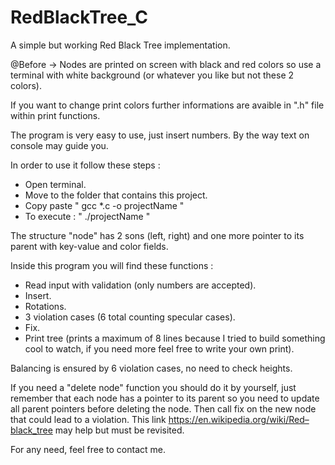 # RedBlackTree_C
A simple but working Red Black Tree implementation.

@Before -> Nodes are printed on screen with black and red colors so use a terminal with white background (or whatever you like but not these 2 colors).

If you want to change print colors further informations are avaible in ".h" file within print functions.

The program is very easy to use, just insert numbers. By the way text on console may guide you.

In order to use it follow these steps :

- Open terminal.
- Move to the folder that contains this project.
- Copy paste " gcc *.c -o projectName "
- To execute : " ./projectName "


The structure "node" has 2 sons (left, right) and one more pointer to its parent with key-value and color fields.

Inside this program you will find these functions :

- Read input with validation (only numbers are accepted).
- Insert.
- Rotations.
- 3 violation cases (6 total counting specular cases).
- Fix.
- Print tree (prints a maximum of 8 lines because I tried to build something cool to watch, if you need more feel free to write your own print).

Balancing is ensured by 6 violation cases, no need to check heights.

If you need a "delete node" function you should do it by yourself, just remember that each node has a pointer 
to its parent so you need to update all parent pointers before deleting the node. Then call fix on the new node
that could lead to a violation. This link https://en.wikipedia.org/wiki/Red–black_tree may help but must be revisited.

For any need, feel free to contact me.
